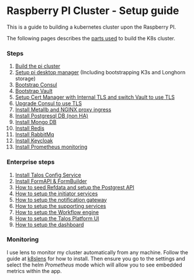 # Raspberry PI Cluster - Setup guide

This is a guide to building a kubernetes cluster upon the Raspberry PI.


The following pages describes the [parts used](parts_list.md) to build the K8s cluster.

### Steps

1. [Build the pi cluster](build_the_pi.md)
2. [Setup pi desktop manager](pi_desktop.md) (Including bootstrapping K3s and Longhorn storage)
3. [Bootstrap Consul](consul_bootstrap.md)
4. [Bootstrap Vault](vault_bootstrap.md)
5. [Setup Cert Manager with Internal TLS and switch Vault to use TLS](cert_manager_bootstrap.md)
6. [Upgrade Consul to use TLS](upgrade_consul_to_tls.md)
7. [Install Metallb and NGINX proxy ingress](nginx.md)
8. [Install Postgresql DB (non HA)](postgresql.md)
9. [Install Mongo DB](mongodb.md)
10. [Install Redis](redis.md)
11. [Install RabbitMq](rabbitmq.md)
12. [Install Keycloak](keycloak.md)
13. [Install Prometheus monitoring](prometheous.md)


### Enterprise steps

1. [Install Talos Config Service](talos_config.md)
2. [Install FormAPI & FormBuilder](form_services.md)
3. [How to seed Refdata and setup the Postgrest API](refdata.md)
4. [How to setup the initiator services](initiator_services.md)
5. [How to setup the notification gateway](notification_gateway.md)
6. [How to setup the supporting services](supporting_services.md)
7. [How to setup the Workflow engine](talos_engine.md)
8. [How to setup the Talos Platform UI](talos_ui.md)
9. [How to setup the dashboard]()


### Monitoring

I use lens to monitor my cluster automatically from any machine. Follow the guide at [k8slens](https://k8slens.dev/)
for how to install. Then ensure you go to the settings and select the helm *Prometheus* mode which will allow you to see
embedded metrics within the app.

